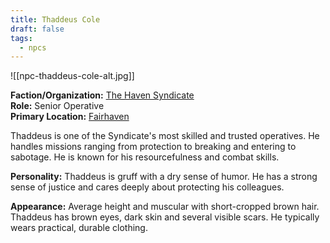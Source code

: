 ```yaml
---
title: Thaddeus Cole
draft: false
tags:
  - npcs
---
```

![[npc-thaddeus-cole-alt.jpg]]

**Faction/Organization:** [The Haven Syndicate](the-haven-syndicate.md)<br>
**Role:** Senior Operative<br>
**Primary Location:** [Fairhaven](fairhaven)

Thaddeus is one of the Syndicate's most skilled and trusted operatives. He handles missions ranging from protection to breaking and entering to sabotage. He is known for his resourcefulness and combat skills.

**Personality:** Thaddeus is gruff with a dry sense of humor. He has a strong sense of justice and cares deeply about protecting his colleagues.

**Appearance:** Average height and muscular with short-cropped brown hair. Thaddeus has brown eyes, dark skin and several visible scars. He typically wears practical, durable clothing.